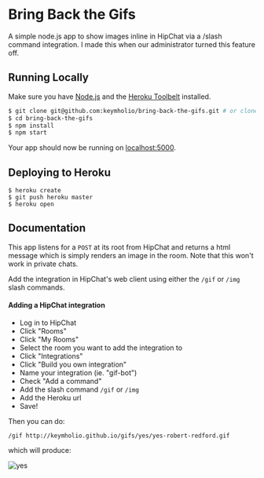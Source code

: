 # Bring Back the Gifs

A simple node.js app to show images inline in HipChat via a /slash command
integration. I made this when our administrator turned this feature off.

## Running Locally

Make sure you have [Node.js](http://nodejs.org/) and the [Heroku Toolbelt](https://toolbelt.heroku.com/) installed.

```sh
$ git clone git@github.com:keymholio/bring-back-the-gifs.git # or clone your own fork
$ cd bring-back-the-gifs
$ npm install
$ npm start
```

Your app should now be running on [localhost:5000](http://localhost:5000/).

## Deploying to Heroku

```
$ heroku create
$ git push heroku master
$ heroku open
```

## Documentation

This app listens for a `POST` at its root from HipChat and returns a
html message which is simply renders an image in the room. Note that this won't
work in private chats.

Add the integration in HipChat's web client using either the `/gif` or `/img`
slash commands.

#### Adding a HipChat integration

- Log in to HipChat
- Click "Rooms"
- Click "My Rooms"
- Select the room you want to add the integration to
- Click "Integrations"
- Click "Build you own integration"
- Name your integration (ie. "gif-bot")
- Check "Add a command"
- Add the slash command `/gif` or `/img`
- Add the Heroku url
- Save!

Then you can do:

```
/gif http://keymholio.github.io/gifs/yes/yes-robert-redford.gif
```

which will produce:

![yes](http://keymholio.github.io/gifs/yes/yes-robert-redford.gif)
